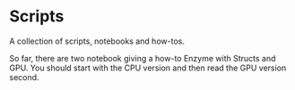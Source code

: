 # Scripts 

A collection of scripts, notebooks and how-tos. 

So far, there are two notebook giving a how-to Enzyme with Structs and GPU. You should start with the CPU version and then read the GPU version second. 